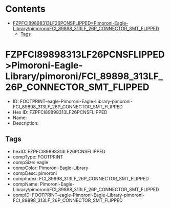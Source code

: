 



Contents
========

* [FZPFCI89898313LF26PCNSFLIPPED>Pimoroni-Eagle-Library/pimoroni/FCI_89898_313LF_26P_CONNECTOR_SMT_FLIPPED](#fzpfci89898313lf26pcnsflippedpimoroni-eagle-librarypimoronifci_89898_313lf_26p_connector_smt_flipped)
	* [Tags](#tags)

# FZPFCI89898313LF26PCNSFLIPPED>Pimoroni-Eagle-Library/pimoroni/FCI_89898_313LF_26P_CONNECTOR_SMT_FLIPPED

- ID: FOOTPRINT-eagle-Pimoroni-Eagle-Library-pimoroni-FCI_89898_313LF_26P_CONNECTOR_SMT_FLIPPED
- Hex ID: FZPFCI89898313LF26PCNSFLIPPED
- Name: 
- Description: 

## Tags

- hexID: FZPFCI89898313LF26PCNSFLIPPED
- oompType: FOOTPRINT
- oompSize: eagle
- oompColor: Pimoroni-Eagle-Library
- oompDesc: pimoroni
- oompIndex: FCI_89898_313LF_26P_CONNECTOR_SMT_FLIPPED
- oompName: Pimoroni-Eagle-Library/pimoroni/FCI_89898_313LF_26P_CONNECTOR_SMT_FLIPPED
- oompID: FOOTPRINT-eagle-Pimoroni-Eagle-Library-pimoroni-FCI_89898_313LF_26P_CONNECTOR_SMT_FLIPPED
